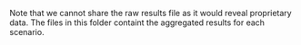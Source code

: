 Note that we cannot share the raw results file as it would reveal proprietary data. The files in this folder containt the aggregated results for 
each scenario.
